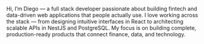 Hi, I’m Diego — a full stack developer passionate about building fintech and data-driven web applications that people actually use.
I love working across the stack — from designing intuitive interfaces in React to architecting scalable APIs in NestJS and PostgreSQL.
My focus is on building complete, production-ready products that connect finance, data, and technology.
